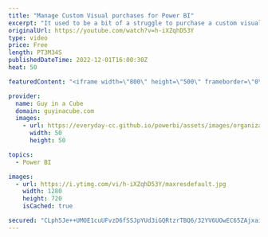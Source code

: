```yaml
---
title: "Manage Custom Visual purchases for Power BI"
excerpt: "It used to be a bit of a struggle to purchase a custom visual for more than yourself. Adam looks at some of the changes for Power BI Custom Visuals in AppSource to help you purchase and manage licenses for your organization.  Introducing a new way to purchase licensed Power BI visuals and manage licenses"
originalUrl: https://youtube.com/watch?v=h-iXZqhD53Y
type: video
price: Free
length: PT3M34S
publishedDateTime: 2022-12-01T16:00:30Z
heat: 50

featuredContent: "<iframe width=\"800\" height=\"500\" frameborder=\"0\" src=\"https://www.youtube.com/embed/h-iXZqhD53Y\" allow=\"accelerometer; autoplay; encrypted-media; gyroscope; picture-in-picture\" allowfullscreen></iframe>"

provider:
  name: Guy in a Cube
  domain: guyinacube.com
  images:
    - url: https://everyday-cc.github.io/powerbi/assets/images/organizations/guyinacube.com-50x50.jpg
      width: 50
      height: 50

topics:
  - Power BI

images:
  - url: https://i.ytimg.com/vi/h-iXZqhD53Y/maxresdefault.jpg
    width: 1280
    height: 720
    isCached: true

secured: "CLph5Je++UMOE1cuUFvzD6fSSJpYUd3iGQRtzrTBQ6/32YV6UOwEC65ZAjxaiT372zDbvzqis97h2boA9rPW0bOJGJtbL7lm95kOMMN/m4F1ohFo6EWSihs7d/6lZTRc1yGv4QSLxerKFGympDHUG7bqFbQDo+44c9wND1yideFfGMCWvno8Ov8nCb8OcUnXrHYsbwzVo/Rbs9D/6Bkw5d9aqg0iE/s6dZ3AtyC1vMJefdBqcpTv6NXBM0nZrfX+KnkYtvBiHZ7GJVmHCy/46ncC51lHabYcyTTOT0e0NAZOTbs6lsUIFcf0v6rEJfLBHR4SCY+0xCMXPunPurQkecAW2HxvydLoclWkrbAO8MncXWjXAUEeqX0GxoPHAbLrHaa5v3maMlAZ2mCfP2BIpbYrScaqu/2xeA7WEBjgYRo=;jZ+AL+yqlajihbhhfDFKTA=="
---
```


